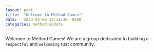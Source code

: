 ```yaml
---
layout: post
title:  "Welcome to Method Games!"
date:   2023-02-08 14:11:30 -0400
categories: method update
---
```

Welcome to Method Games! We are a group dedicated to building a `respectful` and `welcoming` rust community.